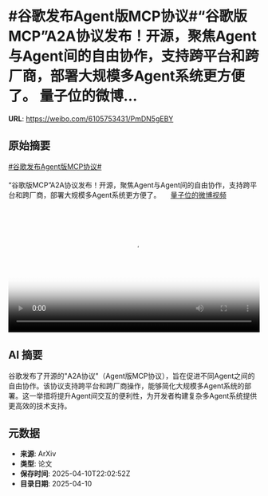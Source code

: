 # #谷歌发布Agent版MCP协议#“谷歌版MCP”A2A协议发布！开源，聚焦Agent与Agent间的自由协作，支持跨平台和跨厂商，部署大规模多Agent系统更方便了。 量子位的微博...

**URL**: https://weibo.com/6105753431/PmDN5gEBY

## 原始摘要

<a href="https://m.weibo.cn/search?containerid=231522type%3D1%26t%3D10%26q%3D%23%E8%B0%B7%E6%AD%8C%E5%8F%91%E5%B8%83Agent%E7%89%88MCP%E5%8D%8F%E8%AE%AE%23&amp;extparam=%23%E8%B0%B7%E6%AD%8C%E5%8F%91%E5%B8%83Agent%E7%89%88MCP%E5%8D%8F%E8%AE%AE%23" data-hide=""><span class="surl-text">#谷歌发布Agent版MCP协议#</span></a><br><br>“谷歌版MCP”A2A协议发布！开源，聚焦Agent与Agent间的自由协作，支持跨平台和跨厂商，部署大规模多Agent系统更方便了。 <a href="https://video.weibo.com/show?fid=1034:5153944050270222" data-hide=""><span class="url-icon"><img style="width: 1rem;height: 1rem" src="https://h5.sinaimg.cn/upload/2015/09/25/3/timeline_card_small_video_default.png" referrerpolicy="no-referrer"></span><span class="surl-text">量子位的微博视频</span></a> <br clear="both"><div style="clear: both"></div><video controls="controls" poster="https://tvax3.sinaimg.cn/orj480/006Fd7o3ly1i0bvf1a2k4j30u01hcdh6.jpg" style="width: 100%"><source src="https://f.video.weibocdn.com/o0/SEtvQuCqlx08nmJX85jO01041200eOon0E010.mp4?label=mp4_720p&amp;template=720x1280.24.0&amp;ori=0&amp;ps=1CwnkDw1GXwCQx&amp;Expires=1744326147&amp;ssig=UkO1WBFZAv&amp;KID=unistore,video"><source src="https://f.video.weibocdn.com/o0/bsaSgM31lx08nmJWKd7y010412008tFC0E010.mp4?label=mp4_hd&amp;template=540x960.24.0&amp;ori=0&amp;ps=1CwnkDw1GXwCQx&amp;Expires=1744326147&amp;ssig=WgiDM4o3ZF&amp;KID=unistore,video"><source src="https://f.video.weibocdn.com/o0/hFw628ynlx08nmJWAGVa010412004xSb0E010.mp4?label=mp4_ld&amp;template=360x640.24.0&amp;ori=0&amp;ps=1CwnkDw1GXwCQx&amp;Expires=1744326147&amp;ssig=uqeFqVOV%2Fg&amp;KID=unistore,video"><p>视频无法显示，请前往<a href="https://video.weibo.com/show?fid=1034%3A5153944050270222" target="_blank" rel="noopener noreferrer">微博视频</a>观看。</p></video>

## AI 摘要

谷歌发布了开源的"A2A协议"（Agent版MCP协议），旨在促进不同Agent之间的自由协作。该协议支持跨平台和跨厂商操作，能够简化大规模多Agent系统的部署。这一举措将提升Agent间交互的便利性，为开发者构建复杂多Agent系统提供更高效的技术支持。

## 元数据

- **来源**: ArXiv
- **类型**: 论文
- **保存时间**: 2025-04-10T22:02:52Z
- **目录日期**: 2025-04-10
